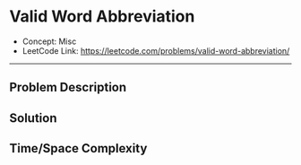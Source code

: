 # Valid Word Abbreviation

- Concept: Misc
- LeetCode Link: https://leetcode.com/problems/valid-word-abbreviation/

---

## Problem Description

## Solution

## Time/Space Complexity

